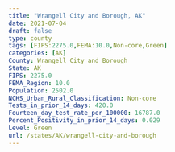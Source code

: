 ```yaml
---
title: "Wrangell City and Borough, AK"
date: 2021-07-04
draft: false
type: county
tags: [FIPS:2275.0,FEMA:10.0,Non-core,Green]
categories: [AK]
County: Wrangell City and Borough
State: AK
FIPS: 2275.0
FEMA_Region: 10.0
Population: 2502.0
NCHS_Urban_Rural_Classification: Non-core
Tests_in_prior_14_days: 420.0
Fourteen_day_test_rate_per_100000: 16787.0
Percent_Positivity_in_prior_14_days: 0.029
Level: Green
url: /states/AK/wrangell-city-and-borough
---
```



